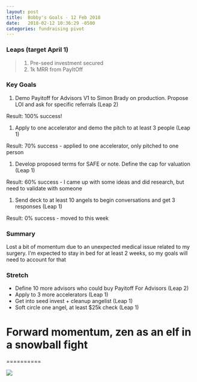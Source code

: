```yaml
---
layout: post
title:  Bobby's Goals - 12 Feb 2018
date:   2018-02-12 10:36:29 -0500
categories: fundraising pivot
---
```


### Leaps (target April 1)

> 1. Pre-seed investment secured
> 2. 1k MRR from PayItOff

### Key Goals

1. Demo Payitoff for Advisors V1 to Simon Brady on production. Propose LOI and ask for specific referrals (Leap 2)

Result: 100% success!

1. Apply to one accelerator and demo the pitch to at least 3 people (Leap 1)

Result: 70% success - applied to one accelerator, only pitched to one person

1. Develop proposed terms for SAFE or note. Define the cap for valuation (Leap 1)

Result: 60% success - I came up with some ideas and did research, but need to validate with someone

1. Send deck to at least 10 angels to begin conversations and get 3 responses (Leap 1)

Result: 0% success - moved to this week

### Summary

Lost a bit of momentum due to an unexpected medical issue related to my surgery.
I'm expected to stay in bed for at least 2 weeks, so my goals will need to account for that

### Stretch
- Define 10 more advisors who could buy Payitoff For Advisors (Leap 2)
- Apply to 3 more accelerators (Leap 1)
- Get into seed invest + cleanup angelist (Leap 1)
- Soft circle one angel, at least $25k check (Leap 1)


# Forward momentum, zen as an elf in a snowball fight
==========

![](https://media3.giphy.com/media/zYrufxUzaZ1cY/giphy.gif)

